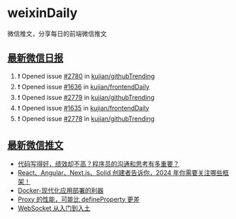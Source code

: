 # weixinDaily
微信推文，分享每日的前端微信推文

## [最新微信日报](https://github.com/kujian/weixinDaily/issues)

<!--START_SECTION:activity-->
1. ❗ Opened issue [#2780](https://github.com/kujian/githubTrending/issues/2780) in [kujian/githubTrending](https://github.com/kujian/githubTrending)
2. ❗ Opened issue [#1636](https://github.com/kujian/frontendDaily/issues/1636) in [kujian/frontendDaily](https://github.com/kujian/frontendDaily)
3. ❗ Opened issue [#2779](https://github.com/kujian/githubTrending/issues/2779) in [kujian/githubTrending](https://github.com/kujian/githubTrending)
4. ❗ Opened issue [#1635](https://github.com/kujian/frontendDaily/issues/1635) in [kujian/frontendDaily](https://github.com/kujian/frontendDaily)
5. ❗ Opened issue [#2778](https://github.com/kujian/githubTrending/issues/2778) in [kujian/githubTrending](https://github.com/kujian/githubTrending)
<!--END_SECTION:activity-->


## [最新微信推文](https://weixin.qdkfweb.cn/)

<!-- BLOG-POST-LIST:START -->
- [代码写得好，绩效却不高？程序员的沟通和思考有多重要？](https://weixin.qdkfweb.cn/40320.html)
- [React、Angular、Next.js、Solid 创建者告诉你，2024 年你需要关注哪些框架！](https://weixin.qdkfweb.cn/40317.html)
- [Docker-现代化应用部署的利器](https://weixin.qdkfweb.cn/40314.html)
- [Proxy 的性能，可能比 defineProperty 更差](https://weixin.qdkfweb.cn/40321.html)
- [WebSocket 从入门到入土](https://weixin.qdkfweb.cn/40318.html)
<!-- BLOG-POST-LIST:END -->